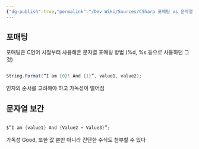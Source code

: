 ```yaml
---
{"dg-publish":true,"permalink":"/Dev Wiki/Sources/CSharp 포매팅 vs 문자열 보간/","noteIcon":"","created":"2024-10-06T14:31:03.000+09:00","updated":"2025-07-19T22:58:36.960+09:00"}
---
```


## 포매팅

포매팅은 C언어 시절부터 사용해온 문자열 포매팅 방법 (%d, %s 등으로 사용하던 그것)

``` csharp

String.Format(“I am {0}! And {1}”, value1, value2);

```

인자의 순서를 고려해야 하고 가독성이 떨어짐


## 문자열 보간

``` csharp

$”I am {value1} And {Value2 + Value3}”;

```

가독성 Good, 또한 값 뿐만 아니라 간단한 수식도 첨부할 수 있다
